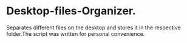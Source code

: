 # Desktop-files-Organizer.
Separates different files on the desktop and stores it in the respective folder.The script was written for personal convenience.
